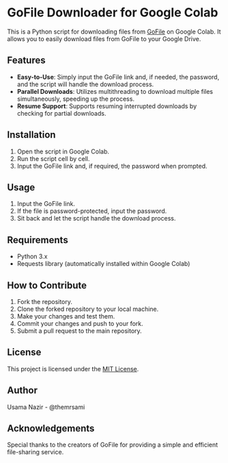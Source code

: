 # GoFile Downloader for Google Colab

This is a Python script for downloading files from [GoFile](https://gofile.io/) on Google Colab. It allows you to easily download files from GoFile to your Google Drive.

## Features

- **Easy-to-Use**: Simply input the GoFile link and, if needed, the password, and the script will handle the download process.
- **Parallel Downloads**: Utilizes multithreading to download multiple files simultaneously, speeding up the process.
- **Resume Support**: Supports resuming interrupted downloads by checking for partial downloads.

## Installation

1. Open the script in Google Colab.
2. Run the script cell by cell.
3. Input the GoFile link and, if required, the password when prompted.

## Usage

1. Input the GoFile link.
2. If the file is password-protected, input the password.
3. Sit back and let the script handle the download process.

## Requirements

- Python 3.x
- Requests library (automatically installed within Google Colab)

## How to Contribute

1. Fork the repository.
2. Clone the forked repository to your local machine.
3. Make your changes and test them.
4. Commit your changes and push to your fork.
5. Submit a pull request to the main repository.

## License

This project is licensed under the [MIT License](LICENSE).

## Author

Usama Nazir - @themrsami

## Acknowledgements

Special thanks to the creators of GoFile for providing a simple and efficient file-sharing service.
